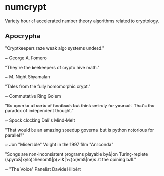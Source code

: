 # numcrypt
Variety hour of accelerated number theory algorithms related to cryptology.

## Apocrypha
"Cryptkeepers raze weak algo systems undead." 

~ George A. Romero

"They're the beekeepers of crypto hive math." 

~ M. Night Shyamalan

"Tales from the fully homomorphic crypt." 

~ Commutative Ring Golem

"Be open to all sorts of feedback but think entirely for yourself. That's the paradox of independent thought." 

~ Spock clocking Dali's Mind-Melt

"That would be an amazing speedup governa, but is python notorious for parallel?" 

~ Jon "Misérable" Voight in the 1997 film "Anaconda"

"Songs are non-inconsistent programs playable by&|on Turing-replete (spyro&|xylo)phenom&|p(>!&|h<)o(em&|ne)s at the opining ball." 

~ "The Voice" Panelist Davide Hilbért
